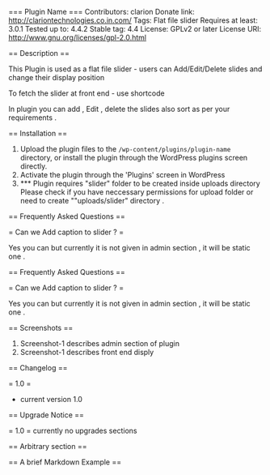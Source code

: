 === Plugin Name ===
Contributors: clarion
Donate link: http://clariontechnologies.co.in.com/
Tags: Flat file slider
Requires at least: 3.0.1
Tested up to: 4.4.2
Stable tag: 4.4
License: GPLv2 or later
License URI: http://www.gnu.org/licenses/gpl-2.0.html

== Description ==

 This Plugin is used as a flat file slider - users can Add/Edit/Delete slides and change their display position 
 
 To fetch the slider at front end - use shortcode <?php echo do_shortcode('[flat-slider]');?>
 
 In plugin you can add , Edit , delete the slides also sort as per your requirements .
   

== Installation ==


1. Upload the plugin files to the `/wp-content/plugins/plugin-name` directory, or install the plugin through the WordPress plugins screen directly.
2. Activate the plugin through the 'Plugins' screen in WordPress
3. *** Plugin requires "slider"  folder to be created inside uploads directory Please check if you have neccessary permissions for upload folder 
or need to create ""uploads/slider"  directory  .

== Frequently Asked Questions ==

= Can  we Add caption to slider ? =

Yes you can but currently it is not given in admin section , it will be static one .

== Frequently Asked Questions ==

= Can  we Add caption to slider ? =

Yes you can but currently it is not given in admin section , it will be static one .


== Screenshots ==

1. Screenshot-1 describes admin section of plugin 
2. Screenshot-1 describes front end disply

== Changelog ==

= 1.0 =
* current version 1.0 


== Upgrade Notice ==

= 1.0 =
currently no upgrades sections

== Arbitrary section ==



== A brief Markdown Example ==


<?php echo do_shortcode('[flat-slider]');?>